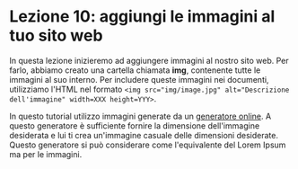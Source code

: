 # Lezione 10: aggiungi le immagini al tuo sito web

In questa lezione inizieremo ad aggiungere immagini al nostro sito web. Per farlo, abbiamo creato una cartella chiamata **img**, contenente tutte le immagini al suo interno. Per includere queste immagini nei documenti, utilizziamo l'HTML nel formato ```<img src="img/image.jpg" alt="Descrizione dell'immagine" width=XXX height=YYY>```.

In questo tutorial utilizzo immagini generate da un [generatore online](https://picsum.photos/). A questo generatore è sufficiente fornire la dimensione dell'immagine desiderata e lui ti crea un'immagine casuale delle dimensioni desiderate. Questo generatore si può considerare come l'equivalente del Lorem Ipsum ma per le immagini.
